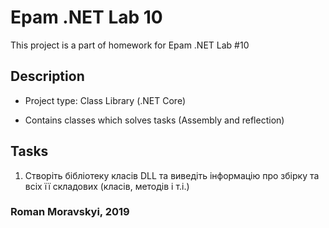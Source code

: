 # Epam .NET Lab 10

This project is a part of homework for Epam .NET Lab #10

## Description

- Project type: Class Library (.NET Core)

- Contains classes which solves tasks (Assembly and reflection)

## Tasks
1. Створіть бібліотеку класів DLL та виведіть інформацію про збірку та всіх її складових (класів,
методів і т.і.)

### Roman Moravskyi, 2019
